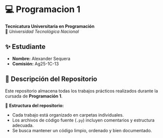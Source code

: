 # 💻 Programacion 1
**Tecnicatura Universitaria en Programación**  
📍  _Universidad Tecnológica Nacional_

## ✨ Estudiante

-   **Nombre:**  Alexander Sequera
-   **Comisión:**  Ag25-1C-13 

## 📂 Descripción del Repositorio

Este repositorio almacena todas los trabajos prácticos realizados durante la cursada de  **Programación 1**.

📌  **Estructura del repositorio:**

-   Cada trabajo está organizado en carpetas individuales.
-   Los archivos de código fuente (`.py`) incluyen comentarios y estructura adecuada.
-   Se busca mantener un código limpio, ordenado y bien documentado.
